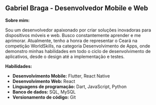 ## **Gabriel Braga** - Desenvolvedor Mobile e Web

**Sobre mim:**

Sou um desenvolvedor apaixonado por criar soluções inovadoras para dispositivos móveis e web. Busco constantemente aprender e me aprimorar. Atualmente, tenho a honra de representar o Ceará na competição WorldSkills, na categoria Desenvolvimento de Apps, onde demonstro minhas habilidades em todo o ciclo de desenvolvimento de aplicativos, desde o design até a implementação e testes.

**Habilidades:**

* **Desenvolvimento Mobile:** Flutter, React Native
* **Desenvolvimento Web:** React
* **Linguagens de programação:** Dart, JavaScript, Python
* **Banco de dados:** SQL, MySQL
* **Versionamento de código:** Git


<!---
GabBraga01/GabBraga01 is a ✨ special ✨ repository because its `README.md` (this file) appears on your GitHub profile.
You can click the Preview link to take a look at your changes.
--->
